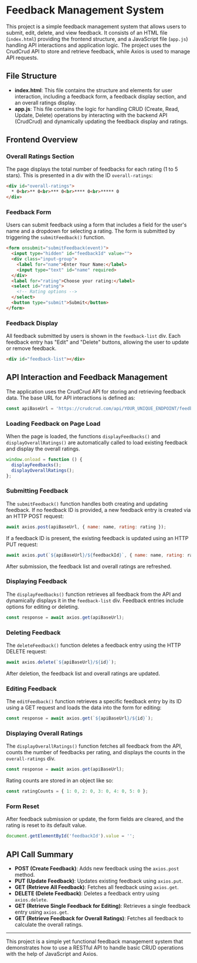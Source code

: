 # Feedback Management System

This project is a simple feedback management system that allows users to submit, edit, delete, and view feedback. It consists of an HTML file (`index.html`) providing the frontend structure, and a JavaScript file (`app.js`) handling API interactions and application logic. The project uses the CrudCrud API to store and retrieve feedback, while Axios is used to manage API requests.

## File Structure

- **index.html**: This file contains the structure and elements for user interaction, including a feedback form, a feedback display section, and an overall ratings display.
- **app.js**: This file contains the logic for handling CRUD (Create, Read, Update, Delete) operations by interacting with the backend API (CrudCrud) and dynamically updating the feedback display and ratings.

## Frontend Overview

### Overall Ratings Section

The page displays the total number of feedbacks for each rating (1 to 5 stars). This is presented in a div with the ID `overall-ratings`:

```html
<div id="overall-ratings">
  * 0<br>** 0<br>*** 0<br>**** 0<br>***** 0
</div>
```

### Feedback Form

Users can submit feedback using a form that includes a field for the user's name and a dropdown for selecting a rating. The form is submitted by triggering the `submitFeedback()` function.

```html
<form onsubmit="submitFeedback(event)">
  <input type="hidden" id="feedbackId" value="">
  <div class="input-group">
    <label for="name">Enter Your Name:</label>
    <input type="text" id="name" required>
  </div>
  <label for="rating">Choose your rating:</label>
  <select id="rating">
    <!-- Rating options -->
  </select>
  <button type="submit">Submit</button>
</form>
```

### Feedback Display

All feedback submitted by users is shown in the `feedback-list` div. Each feedback entry has "Edit" and "Delete" buttons, allowing the user to update or remove feedback.

```html
<div id="feedback-list"></div>
```

## API Interaction and Feedback Management

The application uses the CrudCrud API for storing and retrieving feedback data. The base URL for API interactions is defined as:

```javascript
const apiBaseUrl = 'https://crudcrud.com/api/YOUR_UNIQUE_ENDPOINT/feedbacks';
```

### Loading Feedback on Page Load

When the page is loaded, the functions `displayFeedbacks()` and `displayOverallRatings()` are automatically called to load existing feedback and display the overall ratings.

```javascript
window.onload = function () {
  displayFeedbacks();
  displayOverallRatings();
};
```

### Submitting Feedback

The `submitFeedback()` function handles both creating and updating feedback. If no feedback ID is provided, a new feedback entry is created via an HTTP POST request:

```javascript
await axios.post(apiBaseUrl, { name: name, rating: rating });
```

If a feedback ID is present, the existing feedback is updated using an HTTP PUT request:

```javascript
await axios.put(`${apiBaseUrl}/${feedbackId}`, { name: name, rating: rating });
```

After submission, the feedback list and overall ratings are refreshed.

### Displaying Feedback

The `displayFeedbacks()` function retrieves all feedback from the API and dynamically displays it in the `feedback-list` div. Feedback entries include options for editing or deleting.

```javascript
const response = await axios.get(apiBaseUrl);
```

### Deleting Feedback

The `deleteFeedback()` function deletes a feedback entry using the HTTP DELETE request:

```javascript
await axios.delete(`${apiBaseUrl}/${id}`);
```

After deletion, the feedback list and overall ratings are updated.

### Editing Feedback

The `editFeedback()` function retrieves a specific feedback entry by its ID using a GET request and loads the data into the form for editing:

```javascript
const response = await axios.get(`${apiBaseUrl}/${id}`);
```

### Displaying Overall Ratings

The `displayOverallRatings()` function fetches all feedback from the API, counts the number of feedbacks per rating, and displays the counts in the `overall-ratings` div.

```javascript
const response = await axios.get(apiBaseUrl);
```

Rating counts are stored in an object like so:

```javascript
const ratingCounts = { 1: 0, 2: 0, 3: 0, 4: 0, 5: 0 };
```

### Form Reset

After feedback submission or update, the form fields are cleared, and the rating is reset to its default value.

```javascript
document.getElementById('feedbackId').value = '';
```

## API Call Summary

- **POST (Create Feedback)**: Adds new feedback using the `axios.post` method.
- **PUT (Update Feedback)**: Updates existing feedback using `axios.put`.
- **GET (Retrieve All Feedback)**: Fetches all feedback using `axios.get`.
- **DELETE (Delete Feedback)**: Deletes a feedback entry using `axios.delete`.
- **GET (Retrieve Single Feedback for Editing)**: Retrieves a single feedback entry using `axios.get`.
- **GET (Retrieve Feedback for Overall Ratings)**: Fetches all feedback to calculate the overall ratings.

---

This project is a simple yet functional feedback management system that demonstrates how to use a RESTful API to handle basic CRUD operations with the help of JavaScript and Axios.
